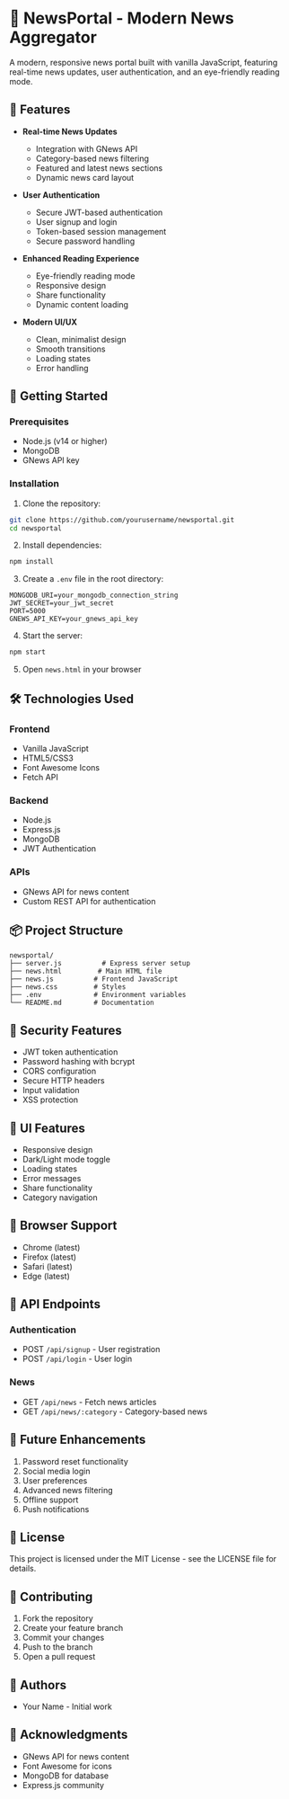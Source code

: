 # 📰 NewsPortal - Modern News Aggregator

A modern, responsive news portal built with vanilla JavaScript, featuring real-time news updates, user authentication, and an eye-friendly reading mode.

## 🌟 Features

- **Real-time News Updates**
  - Integration with GNews API
  - Category-based news filtering
  - Featured and latest news sections
  - Dynamic news card layout

- **User Authentication**
  - Secure JWT-based authentication
  - User signup and login
  - Token-based session management
  - Secure password handling

- **Enhanced Reading Experience**
  - Eye-friendly reading mode
  - Responsive design
  - Share functionality
  - Dynamic content loading

- **Modern UI/UX**
  - Clean, minimalist design
  - Smooth transitions
  - Loading states
  - Error handling

## 🚀 Getting Started

### Prerequisites
- Node.js (v14 or higher)
- MongoDB
- GNews API key

### Installation

1. Clone the repository:
```bash
git clone https://github.com/yourusername/newsportal.git
cd newsportal
```

2. Install dependencies:
```bash
npm install
```

3. Create a `.env` file in the root directory:
```env
MONGODB_URI=your_mongodb_connection_string
JWT_SECRET=your_jwt_secret
PORT=5000
GNEWS_API_KEY=your_gnews_api_key
```

4. Start the server:
```bash
npm start
```

5. Open `news.html` in your browser

## 🛠️ Technologies Used

### Frontend
- Vanilla JavaScript
- HTML5/CSS3
- Font Awesome Icons
- Fetch API

### Backend
- Node.js
- Express.js
- MongoDB
- JWT Authentication

### APIs
- GNews API for news content
- Custom REST API for authentication

## 📦 Project Structure

```
newsportal/
├── server.js          # Express server setup
├── news.html         # Main HTML file
├── news.js          # Frontend JavaScript
├── news.css         # Styles
├── .env             # Environment variables
└── README.md        # Documentation
```

## 🔐 Security Features

- JWT token authentication
- Password hashing with bcrypt
- CORS configuration
- Secure HTTP headers
- Input validation
- XSS protection

## 🎨 UI Features

- Responsive design
- Dark/Light mode toggle
- Loading states
- Error messages
- Share functionality
- Category navigation

## 📱 Browser Support

- Chrome (latest)
- Firefox (latest)
- Safari (latest)
- Edge (latest)

## 🔄 API Endpoints

### Authentication
- POST `/api/signup` - User registration
- POST `/api/login` - User login

### News
- GET `/api/news` - Fetch news articles
- GET `/api/news/:category` - Category-based news

## 🚧 Future Enhancements

1. Password reset functionality
2. Social media login
3. User preferences
4. Advanced news filtering
5. Offline support
6. Push notifications

## 📄 License

This project is licensed under the MIT License - see the LICENSE file for details.

## 🤝 Contributing

1. Fork the repository
2. Create your feature branch
3. Commit your changes
4. Push to the branch
5. Open a pull request

## 👥 Authors

- Your Name - Initial work

## 🙏 Acknowledgments

- GNews API for news content
- Font Awesome for icons
- MongoDB for database
- Express.js community
